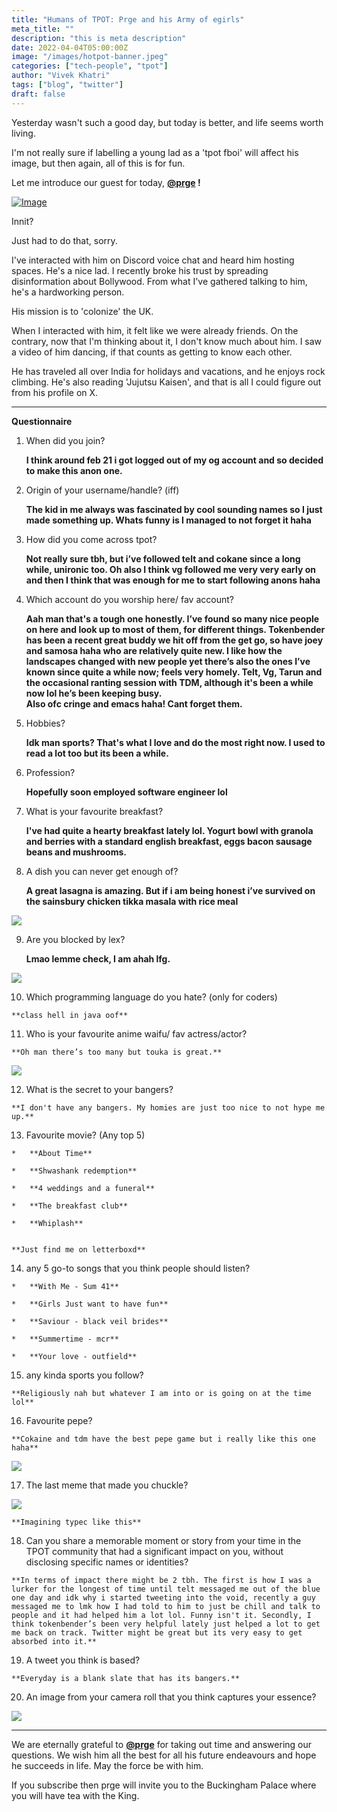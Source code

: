 ```yaml
---
title: "Humans of TPOT: Prge and his Army of egirls"
meta_title: ""
description: "this is meta description"
date: 2022-04-04T05:00:00Z
image: "/images/hotpot-banner.jpeg"
categories: ["tech-people", "tpot"]
author: "Vivek Khatri"
tags: ["blog", "twitter"]
draft: false
---
```

Yesterday wasn't such a good day, but today is better, and life seems worth living.

I'm not really sure if labelling a young lad as a 'tpot fboi' will affect his image, but then again, all of this is for fun.

Let me introduce our guest for today, **[@prge](https://x.com/shguke?s=20) !**

[![Image](https://substack-post-media.s3.amazonaws.com/public/images/21f7f22d-6611-4ba4-9ec1-8f3279a58a01_400x400.jpeg "Image")](https://substackcdn.com/image/fetch/f_auto,q_auto:good,fl_progressive:steep/https%3A%2F%2Fsubstack-post-media.s3.amazonaws.com%2Fpublic%2Fimages%2F21f7f22d-6611-4ba4-9ec1-8f3279a58a01_400x400.jpeg)

Innit?

Just had to do that, sorry.

I've interacted with him on Discord voice chat and heard him hosting spaces. He's a nice lad. I recently broke his trust by spreading disinformation about Bollywood. From what I've gathered talking to him, he's a hardworking person.

His mission is to 'colonize' the UK.

When I interacted with him, it felt like we were already friends. On the contrary, now that I'm thinking about it, I don't know much about him. I saw a video of him dancing, if that counts as getting to know each other.

He has traveled all over India for holidays and vacations, and he enjoys rock climbing. He's also reading 'Jujutsu Kaisen', and that is all I could figure out from his profile on X.

* * *

**Questionnaire**

1.  When did you join?
    
    **I think around feb 21 i got logged out of my og account and so decided to make this anon one.**
    
2.  Origin of your username/handle? (iff)
    
    **The kid in me always was fascinated by cool sounding names so I just made something up. Whats funny is I managed to not forget it haha**
    
3.  How did you come across tpot?
    
    **Not really sure tbh, but i’ve followed telt and cokane since a long while, unironic too. Oh also I think vg followed me very very early on and then I think that was enough for me to start following anons haha**
    
4.  Which account do you worship here/ fav account?
    
    **Aah man that's a tough one honestly. I’ve found so many nice people on here and look up to most of them, for different things. Tokenbender has been a recent great buddy we hit off from the get go, so have joey and samosa haha who are relatively quite new. I like how the landscapes changed with new people yet there’s also the ones I’ve known since quite a while now; feels very homely. Telt, Vg, Tarun and the occasional ranting session with TDM, although it's been a while now lol he’s been keeping busy.  
    Also ofc cringe and emacs haha! Cant forget them.**
    
5.  Hobbies?
    
    **Idk man sports? That's what I love and do the most right now. I used to read a lot too but its been a while.** 
    
6.  Profession?
    
    **Hopefully soon employed software engineer lol**
    
7.  What is your favourite breakfast?
    
    **I've had quite a hearty breakfast lately lol. Yogurt bowl with granola and berries with a standard english breakfast, eggs bacon sausage beans and mushrooms.** 
    
8.  A dish you can never get enough of?
    
    **A great lasagna is amazing. But if i am being honest i’ve survived on the sainsbury chicken tikka masala with rice meal**
    
[![](https://substack-post-media.s3.amazonaws.com/public/images/d0d7891c-00ec-44d5-bc08-e1ed4d2725a9_225x225.png)](https://substackcdn.com/image/fetch/f_auto,q_auto:good,fl_progressive:steep/https%3A%2F%2Fsubstack-post-media.s3.amazonaws.com%2Fpublic%2Fimages%2Fd0d7891c-00ec-44d5-bc08-e1ed4d2725a9_225x225.png)
    
9.  Are you blocked by lex?
    
    **Lmao lemme check, I am ahah lfg.**
    

[![](https://substack-post-media.s3.amazonaws.com/public/images/06eceecb-7ef9-4965-9260-89d0fc310977_599x607.png)](https://substackcdn.com/image/fetch/f_auto,q_auto:good,fl_progressive:steep/https%3A%2F%2Fsubstack-post-media.s3.amazonaws.com%2Fpublic%2Fimages%2F06eceecb-7ef9-4965-9260-89d0fc310977_599x607.png)

10.  Which programming language do you hate? (only for coders)
    
    **class hell in java oof**
    
11.  Who is your favourite anime waifu/ fav actress/actor?
    
    **Oh man there’s too many but touka is great.**
    
[![](https://substack-post-media.s3.amazonaws.com/public/images/d878fb72-8038-42d8-9baf-a9de2d3a49be_1280x720.png)](https://substackcdn.com/image/fetch/f_auto,q_auto:good,fl_progressive:steep/https%3A%2F%2Fsubstack-post-media.s3.amazonaws.com%2Fpublic%2Fimages%2Fd878fb72-8038-42d8-9baf-a9de2d3a49be_1280x720.png)
    
12.  What is the secret to your bangers?
    
    **I don't have any bangers. My homies are just too nice to not hype me up.**
    
13.  Favourite movie? (Any top 5)
    
    *   **About Time**
        
    *   **Shwashank redemption**
        
    *   **4 weddings and a funeral**
        
    *   **The breakfast club**
        
    *   **Whiplash** 
        
    
    **Just find me on letterboxd**
    
14.  any 5 go-to songs that you think people should listen? 
    
    *   **With Me - Sum 41**
        
    *   **Girls Just want to have fun**
        
    *   **Saviour - black veil brides**
        
    *   **Summertime - mcr**
        
    *   **Your love - outfield**
        
15.  any kinda sports you follow?
    
    **Religiously nah but whatever I am into or is going on at the time lol**
    
16.  Favourite pepe?
    
    **Cokaine and tdm have the best pepe game but i really like this one haha**
    

[![](https://substack-post-media.s3.amazonaws.com/public/images/2a905538-e0ee-4d34-8d7e-80c9252a96f8_230x219.png)](https://substackcdn.com/image/fetch/f_auto,q_auto:good,fl_progressive:steep/https%3A%2F%2Fsubstack-post-media.s3.amazonaws.com%2Fpublic%2Fimages%2F2a905538-e0ee-4d34-8d7e-80c9252a96f8_230x219.png)

17.  The last meme that made you chuckle?
    
[![](https://substack-post-media.s3.amazonaws.com/public/images/05f4ed9a-42b2-4dae-ae49-82bac9671ab3_680x449.png)](https://substackcdn.com/image/fetch/f_auto,q_auto:good,fl_progressive:steep/https%3A%2F%2Fsubstack-post-media.s3.amazonaws.com%2Fpublic%2Fimages%2F05f4ed9a-42b2-4dae-ae49-82bac9671ab3_680x449.png)

    **Imagining typec like this**
    
18.  Can you share a memorable moment or story from your time in the TPOT community that had a significant impact on you, without disclosing specific names or identities?
    
    **In terms of impact there might be 2 tbh. The first is how I was a lurker for the longest of time until telt messaged me out of the blue one day and idk why i started tweeting into the void, recently a guy messaged me to lmk how I had told to him to just be chill and talk to people and it had helped him a lot lol. Funny isn't it. Secondly, I think tokenbender’s been very helpful lately just helped a lot to get me back on track. Twitter might be great but its very easy to get absorbed into it.** 
    
19.  A tweet you think is based?
    
    **Everyday is a blank slate that has its bangers.** 
    
20.  An image from your camera roll that you think captures your essence?
    
[![](https://substack-post-media.s3.amazonaws.com/public/images/743e6227-8168-4bff-bde2-30743a0978cc_1024x768.jpeg)](https://substackcdn.com/image/fetch/f_auto,q_auto:good,fl_progressive:steep/https%3A%2F%2Fsubstack-post-media.s3.amazonaws.com%2Fpublic%2Fimages%2F743e6227-8168-4bff-bde2-30743a0978cc_1024x768.jpeg)
    

* * *

We are eternally grateful to **[@prge](https://x.com/shguke?s=20)** for taking out time and answering our questions. We wish him all the best for all his future endeavours and hope he succeeds in life. May the force be with him.

If you subscribe then prge will invite you to the Buckingham Palace where you will have tea with the King.
